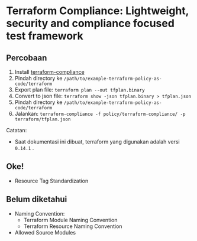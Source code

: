 # Terraform Compliance: Lightweight, security and compliance focused test framework

## Percobaan

1. Install [terraform-compliance](https://terraform-compliance.com/pages/installation/)
2. Pindah directory ke `/path/to/example-terraform-policy-as-code/terraform`
3. Export plan file: `terraform plan --out tfplan.binary`
4. Convert to json file: `terraform show -json tfplan.binary > tfplan.json`
5. Pindah directory ke `/path/to/example-terraform-policy-as-code/terraform`
6. Jalankan: `terraform-compliance -f policy/terraform-compliance/ -p terraform/tfplan.json`

Catatan: 
- Saat dokumentasi ini dibuat, terraform yang digunakan adalah versi `0.14.1` .

## Oke!

- Resource Tag Standardization

## Belum diketahui

- Naming Convention:
  - Terraform Module Naming Convention
  - Terraform Resource Naming Convention
- Allowed Source Modules
